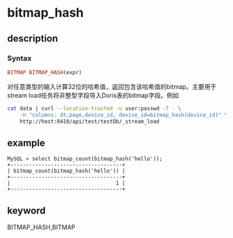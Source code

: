 # bitmap_hash

## description

### Syntax

```Haskell
BITMAP BITMAP_HASH(expr)
```

对任意类型的输入计算32位的哈希值，返回包含该哈希值的bitmap。主要用于stream load任务将非整型字段导入Doris表的bitmap字段。例如

```bash
cat data | curl --location-trusted -u user:passwd -T - \
    -H "columns: dt,page,device_id, device_id=bitmap_hash(device_id)" \
    http://host:8410/api/test/testDb/_stream_load
```

## example

```Plain Text
MySQL > select bitmap_count(bitmap_hash('hello'));
+------------------------------------+
| bitmap_count(bitmap_hash('hello')) |
+------------------------------------+
|                                  1 |
+------------------------------------+
```

## keyword

BITMAP_HASH,BITMAP
